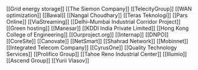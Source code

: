 [[Grid energy storage]]
[[The Siemon Company]]
[[TelecityGroup]]
[[WAN optimization]]
[[Bawal]]
[[Nangal Choudhary]]
[[Teras Teknologi]]
[[Pars Online]]
[[ViaStreaming]]
[[Delhi–Mumbai Industrial Corridor Project]]
[[Green hosting]]
[[Manesar]]
[[KDDI India Private Limited]]
[[Hong Kong College of Engineering]]
[[Ourproject.org]]
[[Internap]]
[[DNPO]]
[[CoreSite]]
[[Canovate]]
[[NetSmart]]
[[Shahrad Network]]
[[Mobinnet]]
[[Integrated Telecom Company]]
[[CyrusOne]]
[[Quality Technology Services]]
[[Prolifico Group]]
[[Tahoe Reno Industrial Center]]
[[Illumio]]
[[Ascend Group]]
[[Yurii Vlasov]]
